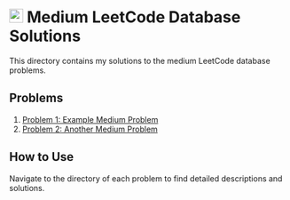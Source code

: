 # <img src="../yellow.png" width="25px" height="25px"></img> Medium LeetCode Database Solutions

This directory contains my solutions to the medium LeetCode database problems.

## Problems

1. [Problem 1: Example Medium Problem](Problem1/README.md)
2. [Problem 2: Another Medium Problem](Problem2/README.md)
<!-- Add more problems as needed -->

## How to Use

Navigate to the directory of each problem to find detailed descriptions and solutions.
